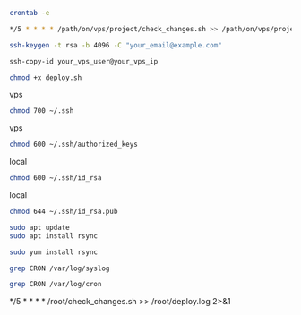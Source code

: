 ```bash
crontab -e
```

```bash
*/5 * * * * /path/on/vps/project/check_changes.sh >> /path/on/vps/project/deploy.log 2>&1
```

```bash
ssh-keygen -t rsa -b 4096 -C "your_email@example.com"
```

```bash
ssh-copy-id your_vps_user@your_vps_ip
```

```bash
chmod +x deploy.sh
```

vps
```bash
chmod 700 ~/.ssh
```

vps
```bash
chmod 600 ~/.ssh/authorized_keys
```

local
```bash
chmod 600 ~/.ssh/id_rsa
```

local
```bash
chmod 644 ~/.ssh/id_rsa.pub
```

```bash
sudo apt update
sudo apt install rsync
```

```bash
sudo yum install rsync
```

```bash
grep CRON /var/log/syslog
```

```bash
grep CRON /var/log/cron
```


*/5 * * * * /root/check_changes.sh >> /root/deploy.log 2>&1